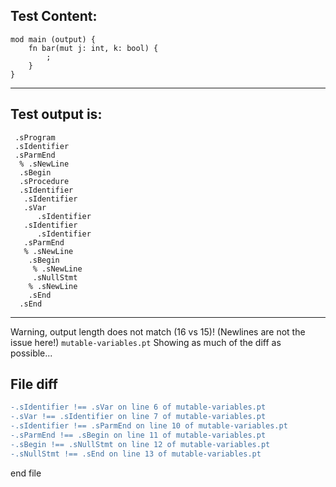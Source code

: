 
Test Content: 
-------------------------
```
mod main (output) {
    fn bar(mut j: int, k: bool) {
        ;
    }
}
```
------------------------
Test output is: 
-------------------------
```
 .sProgram
 .sIdentifier
 .sParmEnd
  % .sNewLine
  .sBegin
  .sProcedure
  .sIdentifier
   .sIdentifier
   .sVar
      .sIdentifier
   .sIdentifier
      .sIdentifier
   .sParmEnd
   % .sNewLine
    .sBegin
     % .sNewLine
     .sNullStmt
    % .sNewLine
    .sEnd
  .sEnd

```
------------------------
Warning, output length does not match (16 vs 15)!  (Newlines are not the issue here!) `mutable-variables.pt`
Showing as much of the diff as possible...

File diff
-------------------------
```diff
-.sIdentifier !== .sVar on line 6 of mutable-variables.pt
-.sVar !== .sIdentifier on line 7 of mutable-variables.pt
-.sIdentifier !== .sParmEnd on line 10 of mutable-variables.pt
-.sParmEnd !== .sBegin on line 11 of mutable-variables.pt
-.sBegin !== .sNullStmt on line 12 of mutable-variables.pt
-.sNullStmt !== .sEnd on line 13 of mutable-variables.pt

```
end file
